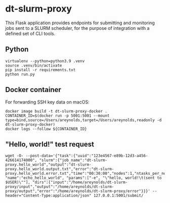 # dt-slurm-proxy

This Flask application provides endpoints for submitting and monitoring 
jobs sent to a SLURM scheduler, for the purpose of integration with a
defined set of CLI tools.

## Python

```
virtualenv --python=python3.9 .venv
source .venv/bin/activate
pip install -r requirements.txt
python run.py
```

## Docker container

For forwarding SSH key data on macOS:

```
docker image build -t dt-slurm-proxy-docker .
CONTAINER_ID=$(docker run -p 5001:5001 --mount type=bind,source=/Users/areynolds,target=/Users/areynolds,readonly -d dt-slurm-proxy-docker)
docker logs --follow ${CONTAINER_ID}
```

## "Hello, world!" test request

```
wget -O- --post-data='{"task":{"uuid":"123e4567-e89b-12d3-a456-426614174000", "slurm":{"job_name":"dt-slurm-proxy.hello_world","output":"dt-slurm-proxy.hello_world.output.txt","error":"dt-slurm-proxy.hello_world.error.txt","time":"00:30:00","nodes":1,"ntasks_per_node":1,"cpus_per_task":1,"mem":"1G","partition":"queue1"}, "name":"echo_hello_world", "params":["-e", "\"hello, world!\t(sent to $USER)\""], "dirs":{"input":"/home/areynolds/dt-slurm-proxy/input","output":"/home/areynolds/dt-slurm-proxy/output","error":"/home/areynolds/dt-slurm-proxy/error"}}}' --header="Content-Type:application/json" 127.0.0.1:5001/submit/
```